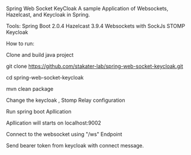 Spring Web Socket KeyCloak
A sample Application of Websockets, Hazelcast, and Keycloak in Spring.

Tools:
Spring Boot 2.0.4
Hazelcast 3.9.4
Websockets with SockJs
STOMP
Keycloak

How to run:

Clone and build java project

git clone https://github.com/stakater-lab/spring-web-socket-keycloak.git

cd spring-web-socket-keycloak

mvn clean package

Change the keycloak , Stomp Relay configuration 

Run spring boot Apllication

Apllication will starts on localhost:9002

Connect to the websocket using "/ws" Endpoint

Send bearer token from keycloak with connect message.


